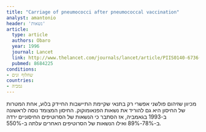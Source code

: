 ```yaml
---
title: "Carriage of pneumococci after pneumococcal vaccination"
analyst: amantonio
header: 'נשאות'
article:
  type: article
  authors: Obaro
  year: 1996
  journal: Lancet
  link: http://www.thelancet.com/journals/lancet/article/PIIS0140-6736(05)65585-7/
  pubmed: 8684225
conditions:
- שחלוף זנים
countries:
- גמביה
---
```


מכיוון שזיהום פולשני אפשרי רק בתנאי שקיימת התיישבות החיידק בלוע, אחת המטרות של החיסון היא גם להוריד את נשאות הפנאומוקוק.
החיסון המצומד נוסה לראשונה ב-1993 בגאמביה, אז הסתבר כי הנשאות של הסרוטיפים החיסוניים ירדה ב-78%-89% ואילו הנשאות של הסרוטיפים האחרים עלתה ב-550%.
